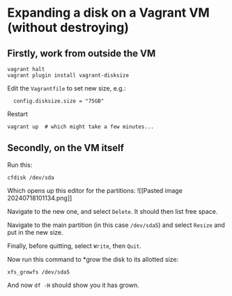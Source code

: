 # Expanding a disk on a Vagrant VM (without destroying)

## Firstly, work from outside the VM

```
vagrant halt
vagrant plugin install vagrant-disksize
```

Edit the `Vagrantfile` to set new size, e.g.:

```
  config.disksize.size = "75GB"
```

Restart

```
vagrant up  # which might take a few minutes...
```

## Secondly, on the VM itself
Run this:

```
cfdisk /dev/sda
```

Which opens up this editor for the partitions:
![[Pasted image 20240718101134.png]]

Navigate to the new one, and select `Delete`. It should then list free space.

Navigate to the main partition (in this case `/dev/sda5`) and select `Resize` and put in the new size.

Finally, before quitting, select `Write`, then `Quit`.

Now run this command to *grow the disk to its allotted size:

```
xfs_growfs /dev/sda5
```

And now `df -H` should show you it has grown.
